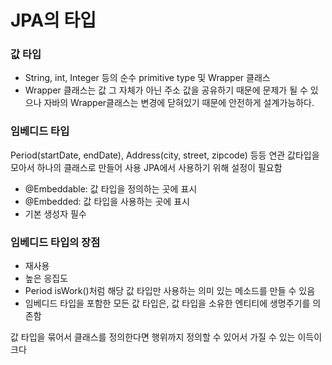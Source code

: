 # JPA의 타입

### 값 타입

- String, int, Integer 등의 순수 primitive type 및 Wrapper 클래스
- Wrapper 클래스는 값 그 자체가 아닌 주소 값을 공유하기 때문에 문제가 될 수 있으나
  자바의 Wrapper클래스는 변경에 닫혀있기 때문에 안전하게 설계가능하다.

### 임베디드 타입

Period(startDate, endDate), Address(city, street, zipcode) 등등 연관 값타입을
모아서 하나의 클래스로 만들어 사용
JPA에서 사용하기 위해 설정이 필요함

- @Embeddable: 값 타입을 정의하는 곳에 표시
- @Embedded: 값 타입을 사용하는 곳에 표시
- 기본 생성자 필수

### 임베디드 타입의 장점

- 재사용
- 높은 응집도
- Period isWork()처럼 해당 값 타입만 사용하는 의미 있는 메소드를 만들 수 있음
- 임베디드 타입을 포함한 모든 값 타입은, 값 타입을 소유한 엔티티에 생명주기를 의존함

값 타입을 묶어서 클래스를 정의한다면 행위까지 정의할 수 있어서 가질 수 있는 이득이 크다
